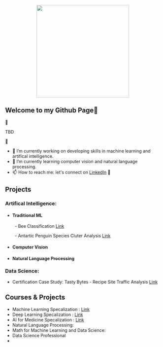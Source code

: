 <div id="header" align="center">
  <img src="https://i.giphy.com/media/v1.Y2lkPTc5MGI3NjExNHJ3YTMwM2RyNGhiNnU0ZmZmOGtsMDZ2b3l0MHdieHBxZGFiZzF4MSZlcD12MV9pbnRlcm5hbF9naWZfYnlfaWQmY3Q9cw/vTNWp0OA3qg9dBzhog/giphy.gif" width="300"/>
</div>

## Welcome to my Github Page👋

<!--
**mei-pan/mei-pan** is a ✨ _special_ ✨ repository because its `README.md` (this file) appears on your GitHub profile. -->

🚧 

TBD

<!-- My education background is in life science mainly focused on cellular and molecular biology. In my previous positions, I worked on many projects invovled in developing disease model using human stem cell. It is in my last position, where I get chance to work in the industry and collaborate with data scientists and machine learning engineers. That's where I understood the impact of AI on drug discovery. with that curiosity, I took some time off focus on developing those skills in AI hoping working on projects that combine my background and my newly acquried skills in drug discovery. -->




🚧
- 🔭 I’m currently working on developing skills in machine learning and artifical intelligence. 
- 🌱 I’m currently learning computer vision and natural language processing. 
- 📫 How to reach me: let's connect on [LinkedIn](https://www.linkedin.com/in/meiliang-pan)
🚧
  
## Projects
### Artifical Intelligence:
- #### Traditional ML
&nbsp; &nbsp; &nbsp; &nbsp; - Bee Classification  [Link](https://github.com/mei-pan/Bee-Classification/tree/main)

&nbsp; &nbsp; &nbsp; &nbsp; - Antartic Penguin Species Cluter Analysis [Link](https://github.com/mei-pan/Antarctic-Penguin-Species-Cluster-Analysis)
- #### Computer Vision 
- #### Natural Language Processing 

### Data Science:
- Certification Case Study: Tasty Bytes - Recipe Site Traffic Analysis [Link](https://github.com/mei-pan/Tastey_Bytes_in-process/tree/main)
  
## Courses & Projects 
- Machine Learning Specalization : [Link](https://github.com/mei-pan/Machine_Learning_Specialization)
- Deep Learning Specalization : [Link](https://github.com/mei-pan/Deep_Learning_Specialization)
- AI for Medicine Specalization : [Link](https://github.com/mei-pan/AI_for_Medicine_Specalization)
- Natural Language Processing:
- Math for Machine Learning and Data Science:
- Data Science Professional
- 
  
